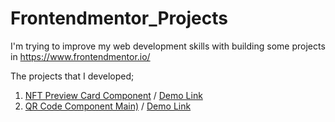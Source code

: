 # Frontendmentor_Projects

I'm trying to improve my web development skills with building some projects in https://www.frontendmentor.io/

The projects that I developed; <br>
1.  [NFT Preview Card Component](https://github.com/hakanozdemir85/Frontendmentor_Projects/tree/main/NFT-Preview-Card-Component) / [Demo Link](https://htmlpreview.github.io/?https://github.com/hakanozdemir85/Frontendmentor_Projects/blob/main/NFT-Preview-Card-Component/index.html)
2.  [QR Code Component Main)](https://github.com/hakanozdemir85/Frontendmentor_Projects/tree/main/QR-Code-Component-Main) / [Demo Link](https://htmlpreview.github.io/?https://github.com/hakanozdemir85/Frontendmentor_Projects/blob/main/QR-Code-Component-Main/index.html)
